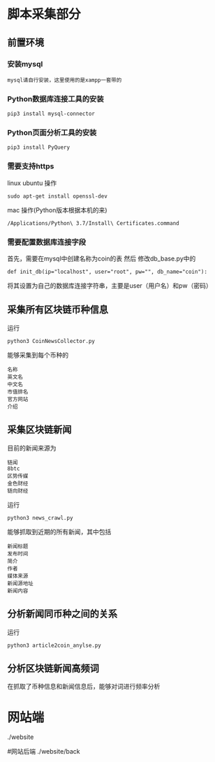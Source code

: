 # 脚本采集部分 
## 前置环境
### 安装mysql
```
mysql请自行安装，这里使用的是xampp一套带的
```

### Python数据库连接工具的安装

```
pip3 install mysql-connector
```

### Python页面分析工具的安装

```
pip3 install PyQuery
```

### 需要支持https
linux ubuntu 操作
```
sudo apt-get install openssl-dev
```

mac 操作(Python版本根据本机的来)
```
/Applications/Python\ 3.7/Install\ Certificates.command
```

### 需要配置数据库连接字段
首先，需要在mysql中创建名称为coin的表
然后
修改db_base.py中的
```
def init_db(ip="localhost", user="root", pw="", db_name="coin"):
```
将其设置为自己的数据库连接字符串，主要是user（用户名）和pw（密码）
## 采集所有区块链币种信息
运行
```
python3 CoinNewsCollector.py
```
能够采集到每个币种的
```
名称
英文名
中文名
市值排名
官方网站
介绍
```

## 采集区块链新闻
目前的新闻来源为
```
链闻
8btc
区势传媒
金色财经
链向财经
```
运行
```
python3 news_crawl.py
```
能够抓取到近期的所有新闻，其中包括
```
新闻标题
发布时间
简介
作者
媒体来源
新闻源地址
新闻内容
```

## 分析新闻同币种之间的关系
运行
```
python3 article2coin_anylse.py 
```


##  分析区块链新闻高频词
在抓取了币种信息和新闻信息后，能够对词进行频率分析

# 网站端
./website

#网站后端
./website/back